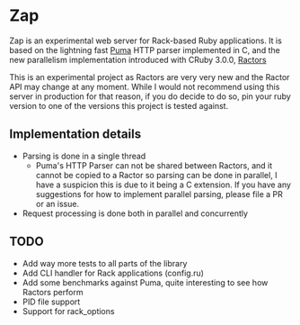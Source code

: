 # Zap

Zap is an experimental web server for Rack-based Ruby applications. It is based on the lightning fast [Puma](https://puma.io/) HTTP parser implemented in C,
and the new parallelism implementation introduced with CRuby 3.0.0, [Ractors](https://github.com/ruby/ruby/blob/master/doc/ractor.md)

This is an experimental project as Ractors are very very new and the Ractor API may change at any moment. While I would not recommend using this server in production for that reason,
if you do decide to do so, pin your ruby version to one of the versions this project is tested against.

## Implementation details

* Parsing is done in a single thread
  * Puma's HTTP Parser can not be shared between Ractors, and it cannot be copied to a Ractor so parsing can be done in parallel, I have a suspicion this is due to it being a C extension. 
    If you have any suggestions for how to implement parallel parsing, please file a PR or an issue.
* Request processing is done both in parallel and concurrently

## TODO

* Add way more tests to all parts of the library
* Add CLI handler for Rack applications (config.ru)
* Add some benchmarks against Puma, quite interesting to see how Ractors perform
* PID file support
* Support for rack_options
